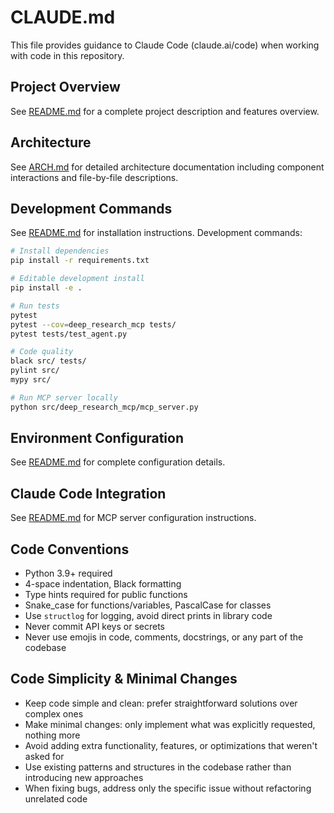 # CLAUDE.md

This file provides guidance to Claude Code (claude.ai/code) when working with code in this repository.

## Project Overview

See [README.md](README.md) for a complete project description and features overview.

## Architecture

See [ARCH.md](ARCH.md) for detailed architecture documentation including component interactions and file-by-file descriptions.

## Development Commands

See [README.md](README.md) for installation instructions. Development commands:

```bash
# Install dependencies
pip install -r requirements.txt

# Editable development install
pip install -e .

# Run tests
pytest
pytest --cov=deep_research_mcp tests/
pytest tests/test_agent.py

# Code quality
black src/ tests/
pylint src/
mypy src/

# Run MCP server locally
python src/deep_research_mcp/mcp_server.py
```

## Environment Configuration

See [README.md](README.md) for complete configuration details.

## Claude Code Integration

See [README.md](README.md) for MCP server configuration instructions.

## Code Conventions

- Python 3.9+ required
- 4-space indentation, Black formatting
- Type hints required for public functions
- Snake_case for functions/variables, PascalCase for classes
- Use `structlog` for logging, avoid direct prints in library code
- Never commit API keys or secrets
- Never use emojis in code, comments, docstrings, or any part of the codebase

## Code Simplicity & Minimal Changes

- Keep code simple and clean: prefer straightforward solutions over complex ones
- Make minimal changes: only implement what was explicitly requested, nothing more
- Avoid adding extra functionality, features, or optimizations that weren't asked for
- Use existing patterns and structures in the codebase rather than introducing new approaches
- When fixing bugs, address only the specific issue without refactoring unrelated code